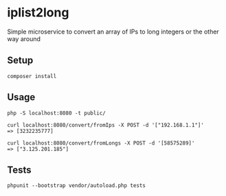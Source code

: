 # iplist2long

Simple microservice to convert an array of IPs to long integers or the other way around

## Setup

```
composer install
```

## Usage

```
php -S localhost:8080 -t public/
```

```
curl localhost:8080/convert/fromIps -X POST -d '["192.168.1.1"]'
=> [3232235777]

curl localhost:8080/convert/fromLongs -X POST -d '[58575289]'
=> ["3.125.201.185"]
```

## Tests

```
phpunit --bootstrap vendor/autoload.php tests
```
